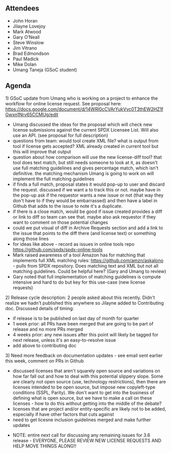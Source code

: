 ## Attendees

  - John Horan
  - Jilayne Lovejoy
  - Mark Atwood
  - Gary O’Neall
  - Steve Winslow
  - Jim Vitrano
  - Brad Edmondson
  - Paul Madick
  - Mike Dolan
  - Umang Taneja (GSoC student)

## Agenda

1\) GSoC update from Umang who is working on a project to enhance the
workflow for online license request. See proposal here:
<https://docs.google.com/document/d/14WRI0cCVArYukVvc0T3thEW2HZ1fGwxn1Nrv65CCMUg/edit>

  - Umang discussed the ideas for the proposal which will check new
    license submissions against the current SPDX Licensee List. Will
    also use an API. (see proposal for full description)
  - questions from team: would tool create XML file? what is output from
    tool if license gets accepted? XML already created in current tool
    but this will improve that output
  - question about how comparison will use the new license-diff tool?
    that tool does text match, but still needs someone to look at it, as
    doesn't use full matching guidelines and gives percentage match,
    which isn't definitive. the matching mechanism Umang is going to
    work on will implement the full matching guidelines
  - if finds a full match, proposal states it would pop-up to user and
    discard the request. discussed if we want a to track this or not.
    maybe have in the pop-up ask if the requestor wants a new issue or
    not (that way they don't have to if they would be embarrassed) and
    then have a label in Github that adds to the issue to note it's a
    duplicate.
  - if there is a close match, would be good if issue created provides a
    diff or link to diff so team can see that. maybe also ask requestor
    if they want to comment on those potential changes
  - could we put visual of diff in Archive Requests section and add a
    link to the issue that points to the diff there (and license text)
    or something along those lines
  - for ideas like above - record as issues in online tools repo
    <https://github.com/spdx/spdx-online-tools>
  - Mark raised awareness of a tool Amazon has for matching that
    implements full XML matching rules:
    <https://github.com/amzn/askalono> - pulls from SPDX repository.
    Does matching text and XML but not all matching guidelines. Could be
    helpful here? (Gary and Umang to review)
  - Gary noted that full implementation of matching guidelines is
    compute intensive and hard to do but key for this use-case (new
    license requests)

2\) Release cycle description: 2 people asked about this recently.
Didn't realize we hadn't published this anywhere so Jilayne added to
Contributing doc. Discussed details of timing:

  - if release is to be published on last day of month for quarter
  - 1 week prior: all PRs have been merged that are going to be part of
    release and no more PRs merged
  - 4 weeks prior: any new issues after this point will likely be tagged
    for next release, unless it's an easy-to-resolve issue
  - add above to contributing doc

3\) Need more feedback on documentation updates - see email sent earlier
this week, comment on PRs in Github

  - discussed licenses that aren't squarely open source and variations
    on how far fall out and how to deal with this potential slippery
    slope. Some are clearly not open source (use, technology
    restrictions), then there are licenses intended to be open source,
    but impose new copyleft-type conditions (SSPL, Parity). We don't
    want to get into the business of defining what is open source, but
    we have to make a call on these licenses - how to do this without
    getting into the middle of the debate?
  - licenses that are project and/or entity-specific are likely not to
    be added, especially if have other factors that cuts against
  - need to get licesne inclusion guidelines merged and make further
    updates

<!-- end list -->

  - NOTE: entire next call for discussing any remaining issues for 3.6
    release - EVERYONE, PLEASE REVIEW NEW LICENSE REQUESTS AND HELP MOVE
    THINGS ALONG\!\!
